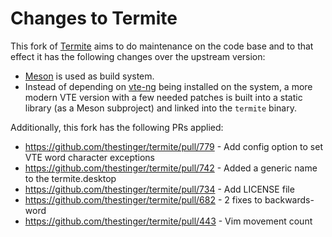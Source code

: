 # Changes to Termite

This fork of [Termite](https://github.com/thestinger/termite/) aims to do
maintenance on the code base and to that effect it has the following changes
over the upstream version:

- [Meson](https://mesonbuild.com) is used as build system.
- Instead of depending on [vte-ng](https://github.com/thestinger/vte-ng) being
  installed on the system, a more modern VTE version with a few needed patches
  is built into a static library (as a Meson subproject) and linked into the
  `termite` binary.

Additionally, this fork has the following PRs applied:

- https://github.com/thestinger/termite/pull/779 - Add config option to set VTE word character exceptions
- https://github.com/thestinger/termite/pull/742 - Added a generic name to the termite.desktop
- https://github.com/thestinger/termite/pull/734 - Add LICENSE file
- https://github.com/thestinger/termite/pull/682 - 2 fixes to backwards-word
- https://github.com/thestinger/termite/pull/443 - Vim movement count
